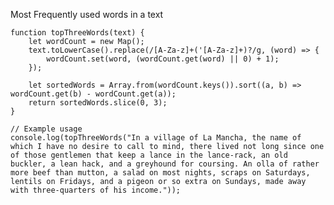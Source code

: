 Most Frequently used words in a text

    function topThreeWords(text) {
        let wordCount = new Map();
        text.toLowerCase().replace(/[A-Za-z]+('[A-Za-z]+)?/g, (word) => {
            wordCount.set(word, (wordCount.get(word) || 0) + 1);
        });
    
        let sortedWords = Array.from(wordCount.keys()).sort((a, b) => wordCount.get(b) - wordCount.get(a));
        return sortedWords.slice(0, 3);
    }
    
    // Example usage
    console.log(topThreeWords("In a village of La Mancha, the name of which I have no desire to call to mind, there lived not long since one of those gentlemen that keep a lance in the lance-rack, an old buckler, a lean hack, and a greyhound for coursing. An olla of rather more beef than mutton, a salad on most nights, scraps on Saturdays, lentils on Fridays, and a pigeon or so extra on Sundays, made away with three-quarters of his income."));
